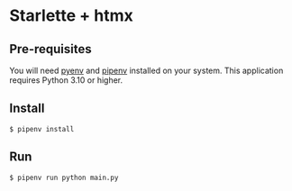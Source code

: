 # Starlette + htmx

## Pre-requisites

You will need [pyenv]() and [pipenv]() installed on your system.
This application requires Python 3.10 or higher.

## Install

```
$ pipenv install
```

## Run

```
$ pipenv run python main.py
```
